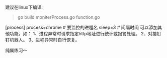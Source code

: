 建议在linux下编译:
> go build moniterProcess.go function.go

[process]
process=chrome # 要监控的进程名
sleep=3 # 间隔时间
可以添加其他功能，如：
1、进程异常时请求指定http地址进行统计或报警处理。
2、对接钉钉机器人。
3、进程异常时自行恢复。

纯属练习～

